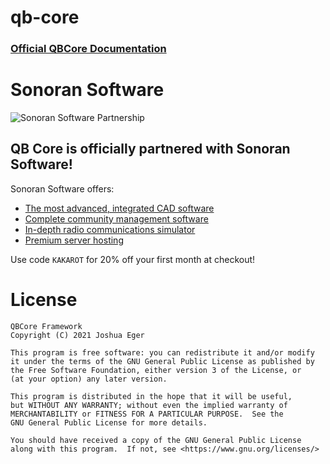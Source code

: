# qb-core

### [Official QBCore Documentation](https://qbcore-framework.github.io/qb-docs/)

# Sonoran Software
![Sonoran Software Partnership](https://sonoransoftware.com/assets/images/promotional/partners/qb_banner_coupon.png)
## QB Core is officially partnered with Sonoran Software!
Sonoran Software offers:
* [The most advanced, integrated CAD software](https://sonorancad.com/kakarot)
* [Complete community management software](https://sonorancms.com/kakarot)
* [In-depth radio communications simulator](https://sonoranradio.com/kakarot)
* [Premium server hosting](https://sonoranservers.com/kakarot)

Use code `KAKAROT` for 20% off your first month at checkout!

# License

    QBCore Framework
    Copyright (C) 2021 Joshua Eger

    This program is free software: you can redistribute it and/or modify
    it under the terms of the GNU General Public License as published by
    the Free Software Foundation, either version 3 of the License, or
    (at your option) any later version.

    This program is distributed in the hope that it will be useful,
    but WITHOUT ANY WARRANTY; without even the implied warranty of
    MERCHANTABILITY or FITNESS FOR A PARTICULAR PURPOSE.  See the
    GNU General Public License for more details.

    You should have received a copy of the GNU General Public License
    along with this program.  If not, see <https://www.gnu.org/licenses/>
